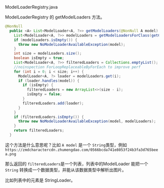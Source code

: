 ModelLoaderRegistry.java


ModelLoaderRegistry 的 getModelLoaders 方法。


```java
@NonNull
  public <A> List<ModelLoader<A, ?>> getModelLoaders(@NonNull A model) {
    List<ModelLoader<A, ?>> modelLoaders = getModelLoadersForClass(getClass(model));
    if (modelLoaders.isEmpty()) {
      throw new NoModelLoaderAvailableException(model);
    }
    int size = modelLoaders.size();
    boolean isEmpty = true;
    List<ModelLoader<A, ?>> filteredLoaders = Collections.emptyList();
    //noinspection ForLoopReplaceableByForEach to improve perf
    for (int i = 0; i < size; i++) {
      ModelLoader<A, ?> loader = modelLoaders.get(i);
      if (loader.handles(model)) {
        if (isEmpty) {
          filteredLoaders = new ArrayList<>(size - i);
          isEmpty = false;
        }
        filteredLoaders.add(loader);
      }
    }
    if (filteredLoaders.isEmpty()) {
      throw new NoModelLoaderAvailableException(model, modelLoaders);
    }
    return filteredLoaders;
  }
```

这个方法是什么意思呢？比如 `A model` 是一个 `String`类型，例如 `https://zmdcharactercdn.zhumengdao.com/0566bcda741e8053f24b3fa3d765beea.png`

那么返回的  `filteredLoaders`是一个列表，列表中的ModelLoader 能把一个 `String` 转换成一个数据类型，并能从该数据类型中解析出图片。

比如列表中的元素是 StringLoader。
